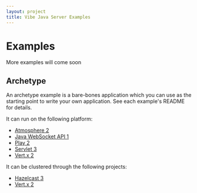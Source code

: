 ```yaml
---
layout: project
title: Vibe Java Server Examples
---
```


<h1>Examples</h1>
More examples will come soon

## Archetype
An archetype example is a bare-bones application which you can use as the starting point to write your own application. See each example's README for details.

It can run on the following platform:

<ul class="inline-list">
    <li><a href="https://github.com/Atmosphere/vibe-examples/tree/master/archetype/vibe-java-server/platform/atmosphere2">Atmosphere 2</a></li>
    <li><a href="https://github.com/Atmosphere/vibe-examples/tree/master/archetype/vibe-java-server/platform/jwa1">Java WebSocket API 1</a></li>
    <li><a href="https://github.com/Atmosphere/vibe-examples/tree/master/archetype/vibe-java-server/platform/play2">Play 2</a></li>
    <li><a href="https://github.com/Atmosphere/vibe-examples/tree/master/archetype/vibe-java-server/platform/servlet3">Servlet 3</a></li>
    <li><a href="https://github.com/Atmosphere/vibe-examples/tree/master/archetype/vibe-java-server/platform/vertx2">Vert.x 2</a></li>
</ul>

It can be clustered through the following projects:

<ul class="inline-list">
    <li><a href="https://github.com/Atmosphere/vibe-examples/tree/master/archetype/vibe-java-server/clustering/hazelcast3">Hazelcast 3</a></li>
    <li><a href="https://github.com/Atmosphere/vibe-examples/tree/master/archetype/vibe-java-server/clustering/vertx2">Vert.x 2</a></li>
</ul>